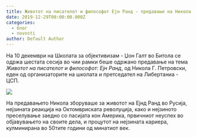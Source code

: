 ```yaml
---
title: Животот на писателот и философот Ејн Ранд - предавање на Никола Петровски
date: 2019-12-29T00:00:00.000Z
categories:
  - блог
  - novosti
author: Default Author
---
```


На 10 декември на Школата за објективизам - Џон Галт во Битола се одржа шестата сесија во чии рамки беше одржано предавање на тема  _Животот на писателот и философот: Ејн Ранд_, од Никола Г. Петровски, еден од организаторите на школата и претседател на Либертаниа - ЦСП.

![](http://libertaniabackup.local/wp-content/uploads/2019/12/IMG_0251-1024x683.jpg)

На предавањето Никола зборуваше за животот на Ејнд Ранд во Русија, нејзината реакција на Октомвриската револуција, како и нејзиното преселување заедно со пасијата кон Америка, првичниот неуспех во објавувањето на своите дела, и процутот на нејзината кариера, кулминирана во 50тите години од минатиот век.
